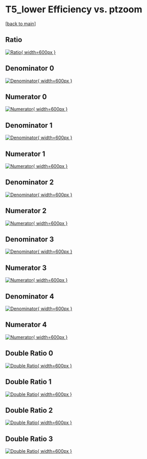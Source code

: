 # T5_lower Efficiency vs. ptzoom

[[back to main](./)]



## Ratio

[![Ratio](../mtv/var/T5_lower_loweta_13_0_eff_ptzoom.png){ width=600px }](../mtv/var/T5_lower_loweta_13_0_eff_ptzoom.pdf)

## Denominator 0

[![Denominator](../mtv/den/T5_lower_loweta_13_0_eff_ptzoom_den0.png){ width=600px }](../mtv/den/T5_lower_loweta_13_0_eff_ptzoom_den0.pdf)

## Numerator 0

[![Numerator](../mtv/num/T5_lower_loweta_13_0_eff_ptzoom_num0.png){ width=600px }](../mtv/num/T5_lower_loweta_13_0_eff_ptzoom_num0.pdf)

## Denominator 1

[![Denominator](../mtv/den/T5_lower_loweta_13_0_eff_ptzoom_den1.png){ width=600px }](../mtv/den/T5_lower_loweta_13_0_eff_ptzoom_den1.pdf)

## Numerator 1

[![Numerator](../mtv/num/T5_lower_loweta_13_0_eff_ptzoom_num1.png){ width=600px }](../mtv/num/T5_lower_loweta_13_0_eff_ptzoom_num1.pdf)

## Denominator 2

[![Denominator](../mtv/den/T5_lower_loweta_13_0_eff_ptzoom_den2.png){ width=600px }](../mtv/den/T5_lower_loweta_13_0_eff_ptzoom_den2.pdf)

## Numerator 2

[![Numerator](../mtv/num/T5_lower_loweta_13_0_eff_ptzoom_num2.png){ width=600px }](../mtv/num/T5_lower_loweta_13_0_eff_ptzoom_num2.pdf)

## Denominator 3

[![Denominator](../mtv/den/T5_lower_loweta_13_0_eff_ptzoom_den3.png){ width=600px }](../mtv/den/T5_lower_loweta_13_0_eff_ptzoom_den3.pdf)

## Numerator 3

[![Numerator](../mtv/num/T5_lower_loweta_13_0_eff_ptzoom_num3.png){ width=600px }](../mtv/num/T5_lower_loweta_13_0_eff_ptzoom_num3.pdf)

## Denominator 4

[![Denominator](../mtv/den/T5_lower_loweta_13_0_eff_ptzoom_den4.png){ width=600px }](../mtv/den/T5_lower_loweta_13_0_eff_ptzoom_den4.pdf)

## Numerator 4

[![Numerator](../mtv/num/T5_lower_loweta_13_0_eff_ptzoom_num4.png){ width=600px }](../mtv/num/T5_lower_loweta_13_0_eff_ptzoom_num4.pdf)

## Double Ratio 0

[![Double Ratio](../mtv/ratio/T5_lower_loweta_13_0_eff_ptzoom_ratio0.png){ width=600px }](../mtv/ratio/T5_lower_loweta_13_0_eff_ptzoom_ratio0.pdf)

## Double Ratio 1

[![Double Ratio](../mtv/ratio/T5_lower_loweta_13_0_eff_ptzoom_ratio1.png){ width=600px }](../mtv/ratio/T5_lower_loweta_13_0_eff_ptzoom_ratio1.pdf)

## Double Ratio 2

[![Double Ratio](../mtv/ratio/T5_lower_loweta_13_0_eff_ptzoom_ratio2.png){ width=600px }](../mtv/ratio/T5_lower_loweta_13_0_eff_ptzoom_ratio2.pdf)

## Double Ratio 3

[![Double Ratio](../mtv/ratio/T5_lower_loweta_13_0_eff_ptzoom_ratio3.png){ width=600px }](../mtv/ratio/T5_lower_loweta_13_0_eff_ptzoom_ratio3.pdf)

